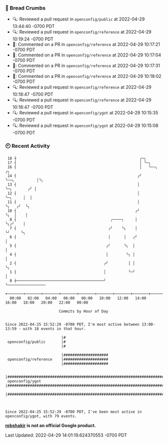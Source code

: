 ### 🍞 Bread Crumbs

 * 🔍: Reviewed a pull request in  `openconfig/public` at 2022-04-29 13:44:40 -0700 PDT
 * 🔍: Reviewed a pull request in  `openconfig/reference` at 2022-04-29 10:19:24 -0700 PDT
 * 💬: Commented on a PR in  `openconfig/reference` at 2022-04-29 10:17:21 -0700 PDT
 * 💬: Commented on a PR in  `openconfig/reference` at 2022-04-29 10:17:04 -0700 PDT
 * 💬: Commented on a PR in  `openconfig/reference` at 2022-04-29 10:17:31 -0700 PDT
 * 💬: Commented on a PR in  `openconfig/reference` at 2022-04-29 10:18:02 -0700 PDT
 * 🔍: Reviewed a pull request in  `openconfig/reference` at 2022-04-29 10:18:47 -0700 PDT
 * 🔍: Reviewed a pull request in  `openconfig/reference` at 2022-04-29 10:18:47 -0700 PDT
 * 🔍: Reviewed a pull request in  `openconfig/ygot` at 2022-04-29 10:15:35 -0700 PDT
 * 🔍: Reviewed a pull request in  `openconfig/ygot` at 2022-04-29 10:15:08 -0700 PDT

### 🕘 Recent Activity
```
 18 ┼                                                       ╭─╮
 17 ┤                                                       │ ╰─╮
 16 ┤                                                       │   ╰──╮             ╭╮
 14 ┤                                                      ╭╯      ╰──╮          │╰╮
 13 ┤                                                      │          ╰─╮       ╭╯ │
 12 ┤                                                      │            ╰─╮     │  │
 11 ┤                                                      │              ╰╮   ╭╯  ╰╮
 10 ┤                                                     ╭╯               ╰╮  │    │
  8 ┤                                          ╭────╮     │                 ╰╮╭╯    │
  7 ┤                                         ╭╯    ╰╮    │                  ╰╯     ╰╮
  6 ┤                                         │      │   ╭╯                          │
  5 ┤                                        ╭╯      ╰╮  │                           │
  4 ┤                                        │        ╰╮ │                           │
  2 ┤                                       ╭╯         │ │                           ╰╮
  1 ┤                                       │          ╰─╯                            │
  0 ┼───────────────────────────────────────╯                                         ╰─────────────────
    +───────+───────+───────+───────+───────+───────+───────+───────+───────+───────+───────+───────+────
  00:00   02:00   04:00   06:00   08:00   10:00   12:00   14:00   16:00   18:00   20:00   22:00   00:00   

						Commits by Hour of Day


Since 2022-04-25 15:52:29 -0700 PDT, I'm most active between 13:00-13:59 - with 18 events in that hour.

```



```
                         |#
 openconfig/public       |#
                         |#

                         |####################
 openconfig/reference    |####################
                         |####################

                         |###############################################################################
 openconfig/ygot         |###############################################################################
                         |###############################################################################



Since 2022-04-25 15:52:29 -0700 PDT, I've been most active in openconfig/ygot, with 79 events.

```
**[robshakir](mailto:robjs@google.com) is not an official Google product.**  


Last Updated: 2022-04-29 14:01:19.624370553 -0700 PDT

